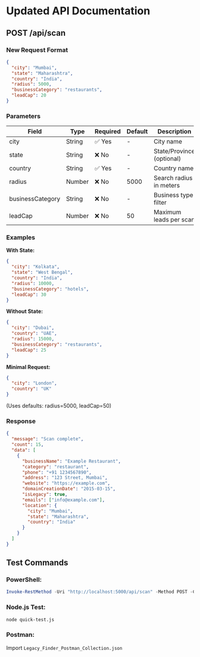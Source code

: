 # Updated API Documentation

## POST /api/scan

### New Request Format

```json
{
  "city": "Mumbai",
  "state": "Maharashtra",
  "country": "India",
  "radius": 5000,
  "businessCategory": "restaurants",
  "leadCap": 20
}
```

### Parameters

| Field | Type | Required | Default | Description |
|-------|------|----------|---------|-------------|
| city | String | ✅ Yes | - | City name |
| state | String | ❌ No | - | State/Province (optional) |
| country | String | ✅ Yes | - | Country name |
| radius | Number | ❌ No | 5000 | Search radius in meters |
| businessCategory | String | ❌ No | - | Business type filter |
| leadCap | Number | ❌ No | 50 | Maximum leads per scan |

### Examples

**With State:**
```json
{
  "city": "Kolkata",
  "state": "West Bengal",
  "country": "India",
  "radius": 10000,
  "businessCategory": "hotels",
  "leadCap": 30
}
```

**Without State:**
```json
{
  "city": "Dubai",
  "country": "UAE",
  "radius": 15000,
  "businessCategory": "restaurants",
  "leadCap": 25
}
```

**Minimal Request:**
```json
{
  "city": "London",
  "country": "UK"
}
```
(Uses defaults: radius=5000, leadCap=50)

### Response

```json
{
  "message": "Scan complete",
  "count": 15,
  "data": [
    {
      "businessName": "Example Restaurant",
      "category": "restaurant",
      "phone": "+91 1234567890",
      "address": "123 Street, Mumbai",
      "website": "https://example.com",
      "domainCreationDate": "2015-03-15",
      "isLegacy": true,
      "emails": ["info@example.com"],
      "location": {
        "city": "Mumbai",
        "state": "Maharashtra",
        "country": "India"
      }
    }
  ]
}
```

## Test Commands

### PowerShell:
```powershell
Invoke-RestMethod -Uri "http://localhost:5000/api/scan" -Method POST -ContentType "application/json" -Body '{"city":"Mumbai","state":"Maharashtra","country":"India","radius":5000,"businessCategory":"restaurants","leadCap":10}'
```

### Node.js Test:
```bash
node quick-test.js
```

### Postman:
Import `Legacy_Finder_Postman_Collection.json`
